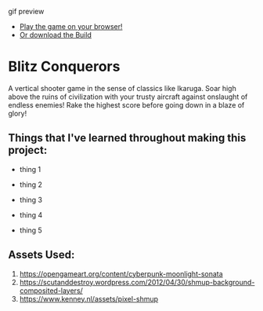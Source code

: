 gif preview

- [Play the game on your browser!](https://sharemygame.com/@RifkyZena66/blitz-conquerors)
- [Or download the Build](https://github.com/rifkyzena/Blitz-Conquerors/releases/tag/v1.0.0)

# Blitz Conquerors

A vertical shooter game in the sense of classics like Ikaruga. Soar high above the ruins of civilization with your trusty aircraft against onslaught of endless enemies! Rake the highest score before going down in a blaze of glory!

## Things that I've learned throughout making this project:
- thing 1

- thing 2
  
- thing 3

- thing 4

- thing 5

## Assets Used:
1. https://opengameart.org/content/cyberpunk-moonlight-sonata
2. https://scutanddestroy.wordpress.com/2012/04/30/shmup-background-composited-layers/
3. https://www.kenney.nl/assets/pixel-shmup

